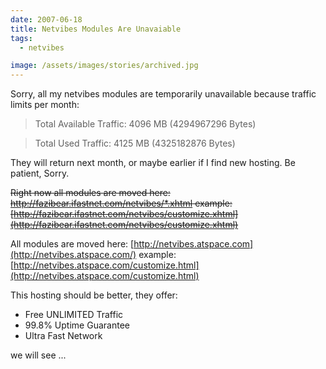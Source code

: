 ```yaml
---
date: 2007-06-18
title: Netvibes Modules Are Unavaiable
tags:
  - netvibes

image: /assets/images/stories/archived.jpg
---
```


Sorry, all my netvibes modules are temporarily unavailable because traffic limits per month:

>Total Available Traffic: 4096 MB (4294967296 Bytes)

>Total Used Traffic:  4125 MB (4325182876 Bytes)

They will return next month, or maybe earlier if I find new hosting.
Be patient, Sorry.

<del>Right now all modules are moved here: http://fazibear.ifastnet.com/netvibes/*.xhtml example: [http://fazibear.ifastnet.com/netvibes/customize.xhtml](http://fazibear.ifastnet.com/netvibes/customize.xhtml)</del>

All modules are moved here: [http://netvibes.atspace.com](http://netvibes.atspace.com/) example: [http://netvibes.atspace.com/customize.html](http://netvibes.atspace.com/customize.html)

This hosting should be better, they offer:

- Free UNLIMITED Traffic
- 99.8% Uptime Guarantee
- Ultra Fast Network

we will see ...
